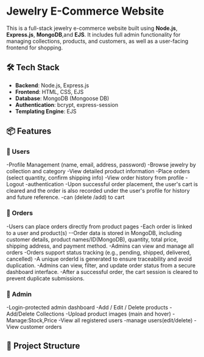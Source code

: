# Jewelry E-Commerce Website

This is a full-stack jewelry e-commerce website built using **Node.js**, **Express.js**, **MongoDB**,and **EJS**. It includes full admin functionality for managing collections, products, and customers, as well as a user-facing frontend for shopping.

## 🛠️ Tech Stack

- **Backend**: Node.js, Express.js
- **Frontend**: HTML, CSS, EJS
- **Database**: MongoDB (Mongoose DB)
- **Authentication**: bcrypt, express-session
- **Templating Engine**: EJS

## 📦 Features

### 👤 Users

-Profile Management (name, email, address, password)
-Browse jewelry by collection and category
-View detailed product information
-Place orders (select quantity, confirm shipping info)
-View order history from profile
-Logout
-authentication
-Upon successful order placement, the user's cart is cleared and the order is also recorded under the user's profile for history and future reference.
-can (delete /add) to cart 


### 🛒 Orders
-Users can place orders directly from product pages
-Each order is linked to a user and product(s)
--Order data is stored in MongoDB, including customer details, product names/ID(MongoDB),
 quantity, total price, shipping address, and payment method.
-Admins can view and manage all orders 
-Orders support status tracking (e.g., pending, shipped, delivered, cancelled)
-A unique orderId is generated to ensure traceability and avoid duplication.
-Admins can view, filter, and update order status from a secure dashboard interface.
-After a successful order, the cart session is cleared to prevent duplicate submissions.



### 🔐 Admin
-Login-protected admin dashboard
-Add / Edit / Delete  products 
-Add/Delete Collections
-Upload product images (main and hover)
-Manage:Stock,Price
-View all registered users
-manage users(edit/delete)
-View customer orders




## 📁 Project Structure
